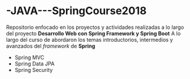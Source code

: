 # -JAVA---SpringCourse2018
Repositorio enfocado en los proyectos y actividades realizadas a lo largo del proyecto __Desarrollo Web con Spring Framework y Spring Boot__
A lo largo del curso de abordaron los temas introductorios, intermedios y avanzados del _framework_ de __Spring__

* Spring MVC
* Spring Data JPA
* Spring Security
